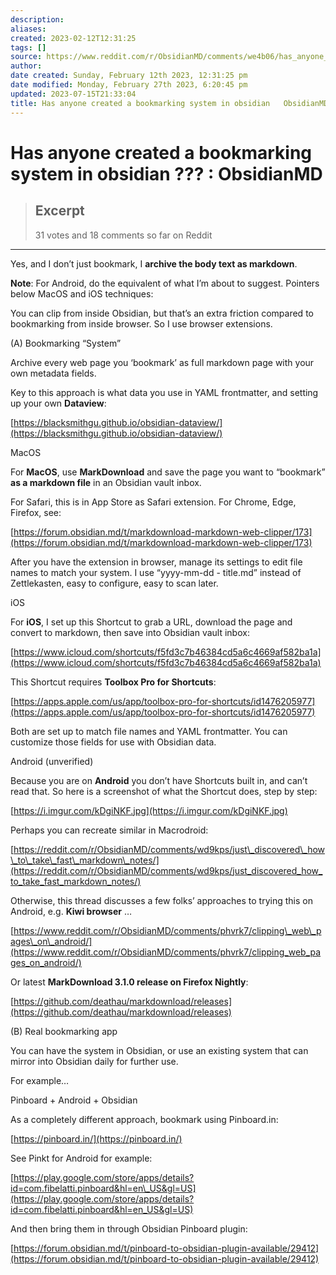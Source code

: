 ```yaml
---
description:
aliases: 
created: 2023-02-12T12:31:25
tags: []
source: https://www.reddit.com/r/ObsidianMD/comments/we4b06/has_anyone_created_a_bookmarking_system_in/
author: 
date created: Sunday, February 12th 2023, 12:31:25 pm
date modified: Monday, February 27th 2023, 6:20:45 pm
updated: 2023-07-15T21:33:04
title: Has anyone created a bookmarking system in obsidian   ObsidianMD
---
```


# Has anyone created a bookmarking system in obsidian ??? : ObsidianMD

> ## Excerpt
> 31 votes and 18 comments so far on Reddit

---
Yes, and I don’t just bookmark, I **archive the body text as markdown**.

**Note**: For Android, do the equivalent of what I’m about to suggest. Pointers below MacOS and iOS techniques:

You can clip from inside Obsidian, but that’s an extra friction compared to bookmarking from inside browser. So I use browser extensions.

(A) Bookmarking “System”

Archive every web page you ‘bookmark’ as full markdown page with your own metadata fields.

Key to this approach is what data you use in YAML frontmatter, and setting up your own **Dataview**:

[https://blacksmithgu.github.io/obsidian-dataview/](https://blacksmithgu.github.io/obsidian-dataview/)

MacOS

For **MacOS**, use **MarkDownload** and save the page you want to “bookmark” **as a markdown file** in an Obsidian vault inbox.

For Safari, this is in App Store as Safari extension. For Chrome, Edge, Firefox, see:

[https://forum.obsidian.md/t/markdownload-markdown-web-clipper/173](https://forum.obsidian.md/t/markdownload-markdown-web-clipper/173)

After you have the extension in browser, manage its settings to edit file names to match your system. I use “yyyy-mm-dd - title.md” instead of Zettlekasten, easy to configure, easy to scan later.

iOS

For **iOS**, I set up this Shortcut to grab a URL, download the page and convert to markdown, then save into Obsidian vault inbox:

[https://www.icloud.com/shortcuts/f5fd3c7b46384cd5a6c4669af582ba1a](https://www.icloud.com/shortcuts/f5fd3c7b46384cd5a6c4669af582ba1a)

This Shortcut requires **Toolbox Pro for Shortcuts**:

[https://apps.apple.com/us/app/toolbox-pro-for-shortcuts/id1476205977](https://apps.apple.com/us/app/toolbox-pro-for-shortcuts/id1476205977)

Both are set up to match file names and YAML frontmatter. You can customize those fields for use with Obsidian data.

Android (unverified)

Because you are on **Android** you don’t have Shortcuts built in, and can’t read that. So here is a screenshot of what the Shortcut does, step by step:

[https://i.imgur.com/kDgiNKF.jpg](https://i.imgur.com/kDgiNKF.jpg)

Perhaps you can recreate similar in Macrodroid:

[https://reddit.com/r/ObsidianMD/comments/wd9kps/just\_discovered\_how\_to\_take\_fast\_markdown\_notes/](https://reddit.com/r/ObsidianMD/comments/wd9kps/just_discovered_how_to_take_fast_markdown_notes/)

Otherwise, this thread discusses a few folks’ approaches to trying this on Android, e.g. **Kiwi browser** …

[https://www.reddit.com/r/ObsidianMD/comments/phvrk7/clipping\_web\_pages\_on\_android/](https://www.reddit.com/r/ObsidianMD/comments/phvrk7/clipping_web_pages_on_android/)

Or latest **MarkDownload 3.1.0 release on Firefox Nightly**:

[https://github.com/deathau/markdownload/releases](https://github.com/deathau/markdownload/releases)

(B) Real bookmarking app

You can have the system in Obsidian, or use an existing system that can mirror into Obsidian daily for further use.

For example…

Pinboard + Android + Obsidian

As a completely different approach, bookmark using Pinboard.in:

[https://pinboard.in/](https://pinboard.in/)

See Pinkt for Android for example:

[https://play.google.com/store/apps/details?id=com.fibelatti.pinboard&hl=en\_US&gl=US](https://play.google.com/store/apps/details?id=com.fibelatti.pinboard&hl=en_US&gl=US)

And then bring them in through Obsidian Pinboard plugin:

[https://forum.obsidian.md/t/pinboard-to-obsidian-plugin-available/29412](https://forum.obsidian.md/t/pinboard-to-obsidian-plugin-available/29412)
